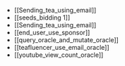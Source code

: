 - [[Sending_tea_using_email]]
- [[seeds_bidding 1]]
- [[Sending_tea_using_email]]
- [[end_user_use_sponsor]]
- [[query_oracle_and_mutate_oracle]]
- [[teafluencer_use_email_oracle]]
- [[youtube_view_count_oracle]]